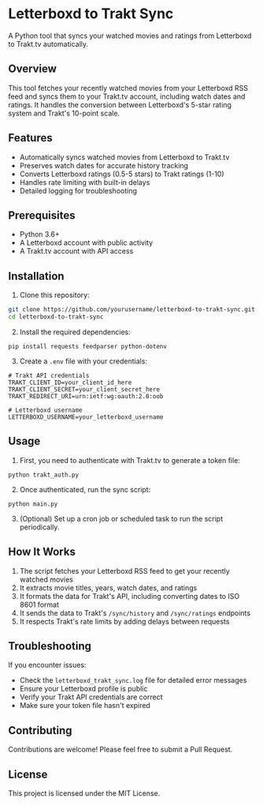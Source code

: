 # Letterboxd to Trakt Sync

A Python tool that syncs your watched movies and ratings from Letterboxd to Trakt.tv automatically.

## Overview

This tool fetches your recently watched movies from your Letterboxd RSS feed and syncs them to your Trakt.tv account, including watch dates and ratings. It handles the conversion between Letterboxd's 5-star rating system and Trakt's 10-point scale.

## Features

- Automatically syncs watched movies from Letterboxd to Trakt.tv
- Preserves watch dates for accurate history tracking
- Converts Letterboxd ratings (0.5-5 stars) to Trakt ratings (1-10)
- Handles rate limiting with built-in delays
- Detailed logging for troubleshooting

## Prerequisites

- Python 3.6+
- A Letterboxd account with public activity
- A Trakt.tv account with API access

## Installation

1. Clone this repository:
```bash
git clone https://github.com/yourusername/letterboxd-to-trakt-sync.git
cd letterboxd-to-trakt-sync
```

2. Install the required dependencies:
```
pip install requests feedparser python-dotenv
```

3. Create a `.env` file with your credentials:
```
# Trakt API credentials
TRAKT_CLIENT_ID=your_client_id_here
TRAKT_CLIENT_SECRET=your_client_secret_here
TRAKT_REDIRECT_URI=urn:ietf:wg:oauth:2.0:oob

# Letterboxd username
LETTERBOXD_USERNAME=your_letterboxd_username
```

## Usage

1. First, you need to authenticate with Trakt.tv to generate a token file:
```
python trakt_auth.py
```

2. Once authenticated, run the sync script:
```
python main.py
```

3. (Optional) Set up a cron job or scheduled task to run the script periodically.

## How It Works

1. The script fetches your Letterboxd RSS feed to get your recently watched movies
2. It extracts movie titles, years, watch dates, and ratings
3. It formats the data for Trakt's API, including converting dates to ISO 8601 format
4. It sends the data to Trakt's `/sync/history` and `/sync/ratings` endpoints
5. It respects Trakt's rate limits by adding delays between requests

## Troubleshooting

If you encounter issues:

- Check the `letterboxd_trakt_sync.log` file for detailed error messages
- Ensure your Letterboxd profile is public
- Verify your Trakt API credentials are correct
- Make sure your token file hasn't expired

## Contributing

Contributions are welcome! Please feel free to submit a Pull Request.

## License

This project is licensed under the MIT License.
